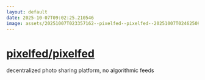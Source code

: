 ```yaml
---
layout: default
date: 2025-10-07T09:02:25.210546
image: assets/20251007T023357162--pixelfed--pixelfed--20251007T024625093--cropped.png
---
```


# [pixelfed/pixelfed](https://github.com/pixelfed/pixelfed)

decentralized photo sharing platform, no algorithmic feeds
